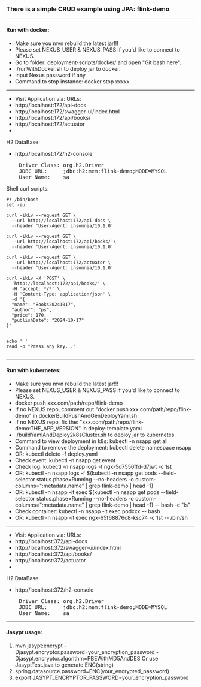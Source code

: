 ### There is a simple CRUD example using JPA: flink-demo

---
#### Run with docker:
- Make sure you mvn rebuild the latest jar!!!
- Please set NEXUS_USER & NEXUS_PASS if you'd like to connect to NEXUS.
- Go to folder: deployment-scripts/docker/ and open "Git bash here".
- ./runWithDocker.sh to deploy jar to docker.
- Input Nexus password if any
- Command to stop instance: docker stop xxxxx
---
- Visit Application via:
URLs:
- http://localhost:172/api-docs
- http://localhost:172/swagger-ui/index.html
- http://localhost:172/api/books/
- http://localhost:172/actuator
- 
H2 DataBase:
- http://localhost:172/h2-console
<pre>
    Driver Class: org.h2.Driver
    JDBC URL:     jdbc:h2:mem:flink-demo;MODE=MYSQL
    User Name:    sa
</pre>

Shell curl scripts:
```shell
#! /bin/bash
set -eu

curl -ikLv --request GET \
  --url http://localhost:172/api-docs \
  --header 'User-Agent: insomnia/10.1.0'

curl -ikLv --request GET \
  --url http://localhost:172/api/books/ \
  --header 'User-Agent: insomnia/10.1.0'

curl -ikLv --request GET \
  --url http://localhost:172/actuator \
  --header 'User-Agent: insomnia/10.1.0'

curl -ikLv -X 'POST' \
  'http://localhost:172/api/books/' \
  -H 'accept: */*' \
  -H 'Content-Type: application/json' \
  -d '{
  "name": "Books20241017",
  "author": "ps",
  "price": 170,
  "publishDate": "2024-10-17"
}'


echo ' '
read -p "Press any key..."
    
```

---
#### Run with kubernetes:
- Make sure you mvn rebuild the latest jar!!!
- Please set NEXUS_USER & NEXUS_PASS if you'd like to connect to NEXUS.
- docker push xxx.com/path/repo/flink-demo
- If no NEXUS repo, comment out "docker push xxx.com/path/repo/flink-demo" in dockerBuildPushAndGenDeployYaml.sh
- If no NEXUS repo, fix the: "xxx.com/path/repo/flink-demo:THE_APP_VERSION" in deploy-template.yaml
- ./buildYamlAndDeploy2k8sCluster.sh to deploy jar to kubernetes.
- Command to view deployment in k8s: kubectl -n nsapp get all
- Command to remove the deployment: kubectl delete namespace nsapp
- OR: kubectl delete -f deploy.yaml
- Check event: kubectl -n nsapp get event
- Check log: kubectl -n nsapp logs -f ngx-5d7556ffd-d7jwt -c 1st
- OR: kubectl -n nsapp logs -f $(kubectl -n nsapp get pods --field-selector status.phase=Running --no-headers -o custom-columns=":metadata.name" | grep flink-demo | head -1)
- OR: kubectl -n nsapp -it exec $(kubectl -n nsapp get pods --field-selector status.phase=Running --no-headers -o custom-columns=":metadata.name" | grep flink-demo | head -1) -- bash -c "ls"
- Check container: kubectl -n nsapp -it exec podxxx -- bash 
- OR: kubectl -n nsapp -it exec ngx-65f68876c8-ksc74  -c 1st -- /bin/sh
--- 
- Visit Application via:
  URLs:
- http://localhost:372/api-docs
- http://localhost:372/swagger-ui/index.html
- http://localhost:372/api/books/
- http://localhost:372/actuator
-
H2 DataBase:
- http://localhost:372/h2-console
<pre>
    Driver Class: org.h2.Driver
    JDBC URL:     jdbc:h2:mem:flink-demo;MODE=MYSQL
    User Name:    sa
</pre>

---
#### Jasypt usage:
1. mvn jasypt:encrypt -Djasypt.encryptor.password=your_encryption_password -Djasypt.encryptor.algorithm=PBEWithMD5AndDES
Or use JasyptTest.java to generate ENC(string)
2. spring.datasource.password=ENC(your_encrypted_password)
3. export JASYPT_ENCRYPTOR_PASSWORD=your_encryption_password